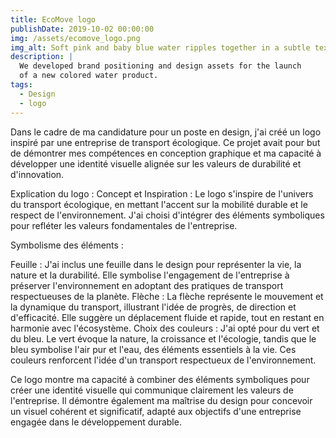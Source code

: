 ```yaml
---
title: EcoMove logo
publishDate: 2019-10-02 00:00:00
img: /assets/ecomove_logo.png
img_alt: Soft pink and baby blue water ripples together in a subtle texture.
description: |
  We developed brand positioning and design assets for the launch
  of a new colored water product.
tags:
  - Design
  - logo
---
```

 
Dans le cadre de ma candidature pour un poste en design, j'ai créé un logo inspiré par une entreprise de transport écologique. Ce projet avait pour but de démontrer mes compétences en conception graphique et ma capacité à développer une identité visuelle alignée sur les valeurs de durabilité et d'innovation.

Explication du logo :
Concept et Inspiration : Le logo s'inspire de l'univers du transport écologique, en mettant l'accent sur la mobilité durable et le respect de l'environnement. J'ai choisi d'intégrer des éléments symboliques pour refléter les valeurs fondamentales de l'entreprise.

Symbolisme des éléments :

Feuille : J'ai inclus une feuille dans le design pour représenter la vie, la nature et la durabilité. Elle symbolise l'engagement de l'entreprise à préserver l'environnement en adoptant des pratiques de transport respectueuses de la planète.
Flèche : La flèche représente le mouvement et la dynamique du transport, illustrant l'idée de progrès, de direction et d'efficacité. Elle suggère un déplacement fluide et rapide, tout en restant en harmonie avec l'écosystème.
Choix des couleurs : J'ai opté pour du vert et du bleu. Le vert évoque la nature, la croissance et l'écologie, tandis que le bleu symbolise l'air pur et l'eau, des éléments essentiels à la vie. Ces couleurs renforcent l'idée d'un transport respectueux de l'environnement.

Ce logo montre ma capacité à combiner des éléments symboliques pour créer une identité visuelle qui communique clairement les valeurs de l'entreprise. Il démontre également ma maîtrise du design pour concevoir un visuel cohérent et significatif, adapté aux objectifs d'une entreprise engagée dans le développement durable.